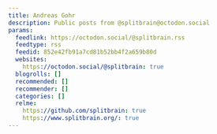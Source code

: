 ```yaml
---
title: Andreas Gohr
description: Public posts from @splitbrain@octodon.social
params:
  feedlink: https://octodon.social/@splitbrain.rss
  feedtype: rss
  feedid: 852e42fb91a7cd81b52bb4f2a659b80d
  websites:
    https://octodon.social/@splitbrain: true
  blogrolls: []
  recommended: []
  recommender: []
  categories: []
  relme:
    https://github.com/splitbrain: true
    https://www.splitbrain.org/: true
---
```

